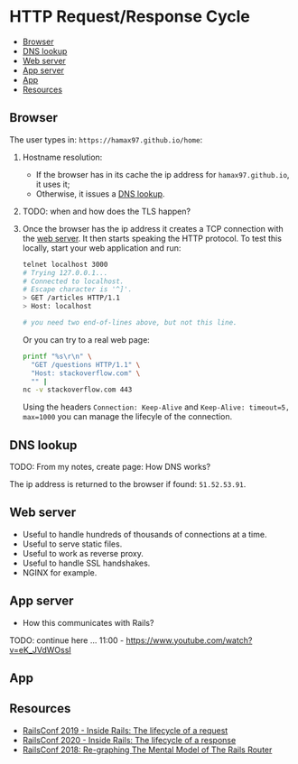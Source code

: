 # HTTP Request/Response Cycle

<!-- TOC -->

- [Browser](#browser)
- [DNS lookup](#dns-lookup)
- [Web server](#web-server)
- [App server](#app-server)
- [App](#app)
- [Resources](#resources)

<!-- /TOC -->

## Browser

The user types in: `https://hamax97.github.io/home`:


1. Hostname resolution:

   - If the browser has in its cache the ip address for `hamax97.github.io`, it uses it;
   - Otherwise, it issues a [DNS lookup](#dns-lookup).

2. TODO: when and how does the TLS happen?

3. Once the browser has the ip address it creates a TCP connection with the [web server](#web-server).
   It then starts speaking the HTTP protocol. To test this locally, start your web application and run:

   ```bash
   telnet localhost 3000
   # Trying 127.0.0.1...
   # Connected to localhost.
   # Escape character is '^]'.
   > GET /articles HTTP/1.1
   > Host: localhost

   # you need two end-of-lines above, but not this line.
   ```

   Or you can try to a real web page:

   ```bash
   printf "%s\r\n" \
     "GET /questions HTTP/1.1" \
     "Host: stackoverflow.com" \
     "" |
   nc -v stackoverflow.com 443
   ```

   Using the headers `Connection: Keep-Alive` and `Keep-Alive: timeout=5, max=1000` you can manage
   the lifecyle of the connection.

## DNS lookup

TODO: From my notes, create page: How DNS works?

The ip address is returned to the browser if found: `51.52.53.91`.

## Web server

- Useful to handle hundreds of thousands of connections at a time.
- Useful to serve static files.
- Useful to work as reverse proxy.
- Useful to handle SSL handshakes.
- NGINX for example.

## App server

- How this communicates with Rails?

TODO: continue here ... 11:00 - https://www.youtube.com/watch?v=eK_JVdWOssI

## App

## Resources

- [RailsConf 2019 - Inside Rails: The lifecycle of a request](https://www.youtube.com/watch?v=eK_JVdWOssI)
- [RailsConf 2020 - Inside Rails: The lifecycle of a response](https://www.youtube.com/watch?v=edjzEYMnrQw)
- [RailsConf 2018: Re-graphing The Mental Model of The Rails Router](https://www.youtube.com/watch?v=lEC-QoZeBkM)
